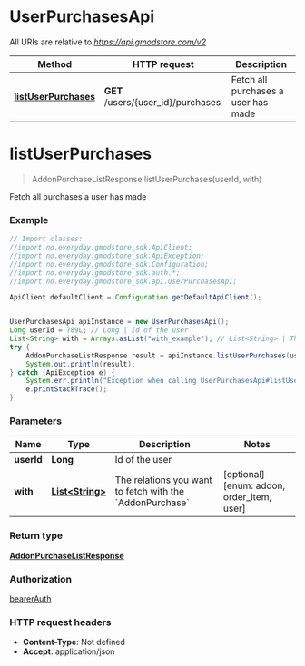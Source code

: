 # UserPurchasesApi

All URIs are relative to *https://api.gmodstore.com/v2*

Method | HTTP request | Description
------------- | ------------- | -------------
[**listUserPurchases**](UserPurchasesApi.md#listUserPurchases) | **GET** /users/{user_id}/purchases | Fetch all purchases a user has made

<a name="listUserPurchases"></a>
# **listUserPurchases**
> AddonPurchaseListResponse listUserPurchases(userId, with)

Fetch all purchases a user has made

### Example
```java
// Import classes:
//import no.everyday.gmodstore_sdk.ApiClient;
//import no.everyday.gmodstore_sdk.ApiException;
//import no.everyday.gmodstore_sdk.Configuration;
//import no.everyday.gmodstore_sdk.auth.*;
//import no.everyday.gmodstore_sdk.api.UserPurchasesApi;

ApiClient defaultClient = Configuration.getDefaultApiClient();


UserPurchasesApi apiInstance = new UserPurchasesApi();
Long userId = 789L; // Long | Id of the user
List<String> with = Arrays.asList("with_example"); // List<String> | The relations you want to fetch with the `AddonPurchase`
try {
    AddonPurchaseListResponse result = apiInstance.listUserPurchases(userId, with);
    System.out.println(result);
} catch (ApiException e) {
    System.err.println("Exception when calling UserPurchasesApi#listUserPurchases");
    e.printStackTrace();
}
```

### Parameters

Name | Type | Description  | Notes
------------- | ------------- | ------------- | -------------
 **userId** | **Long**| Id of the user |
 **with** | [**List&lt;String&gt;**](String.md)| The relations you want to fetch with the &#x60;AddonPurchase&#x60; | [optional] [enum: addon, order_item, user]

### Return type

[**AddonPurchaseListResponse**](AddonPurchaseListResponse.md)

### Authorization

[bearerAuth](../README.md#bearerAuth)

### HTTP request headers

 - **Content-Type**: Not defined
 - **Accept**: application/json


